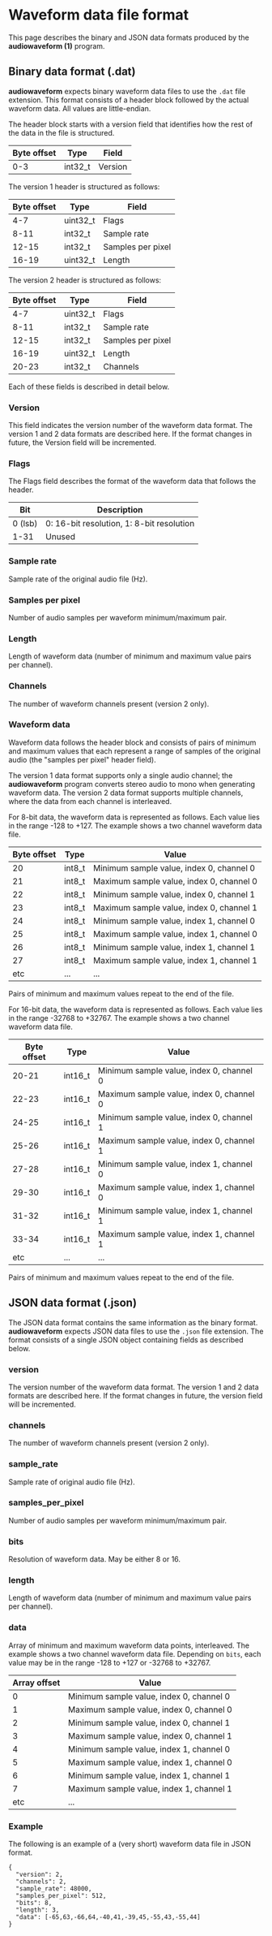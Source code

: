 # Waveform data file format

This page describes the binary and JSON data formats produced by the **audiowaveform (1)**
program.

## Binary data format (.dat)

**audiowaveform** expects binary waveform data files to use the `.dat`
file extension. This format consists of a header block followed by the
actual waveform data. All values are little-endian.

The header block starts with a version field that identifies how
the rest of the data in the file is structured.

| Byte offset | Type     | Field             |
| ----------- | -------- | ----------------- |
| 0-3         | int32_t  | Version           |

The version 1 header is structured as follows:

| Byte offset | Type     | Field             |
| ----------- | -------- | ----------------- |
| 4-7         | uint32_t | Flags             |
| 8-11        | int32_t  | Sample rate       |
| 12-15       | int32_t  | Samples per pixel |
| 16-19       | uint32_t | Length            |

The version 2 header is structured as follows:

| Byte offset | Type     | Field             |
| ----------- | -------- | ----------------- |
| 4-7         | uint32_t | Flags             |
| 8-11        | int32_t  | Sample rate       |
| 12-15       | int32_t  | Samples per pixel |
| 16-19       | uint32_t | Length            |
| 20-23       | int32_t  | Channels          |

Each of these fields is described in detail below.

### Version

This field indicates the version number of the waveform data format. The version
1 and 2 data formats are described here. If the format changes in future, the
Version field will be incremented.

### Flags

The Flags field describes the format of the waveform data that follows the
header.

| Bit     | Description                               |
| ------- | ----------------------------------------- |
| 0 (lsb) | 0: 16-bit resolution, 1: 8-bit resolution |
| 1-31    | Unused                                    |

### Sample rate

Sample rate of the original audio file (Hz).

### Samples per pixel

Number of audio samples per waveform minimum/maximum pair.

### Length

Length of waveform data (number of minimum and maximum value pairs per channel).

### Channels

The number of waveform channels present (version 2 only).

### Waveform data

Waveform data follows the header block and consists of pairs of minimum and
maximum values that each represent a range of samples of the original audio (the
"samples per pixel" header field).

The version 1 data format supports only a single audio channel; the
**audiowaveform** program converts stereo audio to mono when generating
waveform data. The version 2 data format supports multiple channels, where the
data from each channel is interleaved.

For 8-bit data, the waveform data is represented as follows. Each value lies in
the range -128 to +127. The example shows a two channel waveform data file.

| Byte offset | Type   | Value                                    |
| ----------- | ------ | ---------------------------------------- |
| 20          | int8_t | Minimum sample value, index 0, channel 0 |
| 21          | int8_t | Maximum sample value, index 0, channel 0 |
| 22          | int8_t | Minimum sample value, index 0, channel 1 |
| 23          | int8_t | Maximum sample value, index 0, channel 1 |
| 24          | int8_t | Minimum sample value, index 1, channel 0 |
| 25          | int8_t | Maximum sample value, index 1, channel 0 |
| 26          | int8_t | Minimum sample value, index 1, channel 1 |
| 27          | int8_t | Maximum sample value, index 1, channel 1 |
| etc         | ...    | ...                                      |

Pairs of minimum and maximum values repeat to the end of the file.

For 16-bit data, the waveform data is represented as follows. Each value lies in
the range -32768 to +32767. The example shows a two channel waveform data file.

| Byte offset | Type    | Value                                    |
| ----------- | ------- | ---------------------------------------- |
| 20-21       | int16_t | Minimum sample value, index 0, channel 0 |
| 22-23       | int16_t | Maximum sample value, index 0, channel 0 |
| 24-25       | int16_t | Minimum sample value, index 0, channel 1 |
| 25-26       | int16_t | Maximum sample value, index 0, channel 1 |
| 27-28       | int16_t | Minimum sample value, index 1, channel 0 |
| 29-30       | int16_t | Maximum sample value, index 1, channel 0 |
| 31-32       | int16_t | Minimum sample value, index 1, channel 1 |
| 33-34       | int16_t | Maximum sample value, index 1, channel 1 |
| etc         | ...     | ...                                      |

Pairs of minimum and maximum values repeat to the end of the file.

## JSON data format (.json)

The JSON data format contains the same information as the binary format.
**audiowaveform** expects JSON data files to use the `.json` file extension.
The format consists of a single JSON object containing fields as described
below.

### version

The version number of the waveform data format. The version 1 and 2 data formats
are described here. If the format changes in future, the version field will be
incremented.

### channels

The number of waveform channels present (version 2 only).

### sample_rate

Sample rate of original audio file (Hz).

### samples_per_pixel

Number of audio samples per waveform minimum/maximum pair.

### bits

Resolution of waveform data. May be either 8 or 16.

### length

Length of waveform data (number of minimum and maximum value pairs per channel).

### data

Array of minimum and maximum waveform data points, interleaved.
The example shows a two channel waveform data file.
Depending on `bits`, each value may be in the range -128 to +127
or -32768 to +32767.

| Array offset | Value                                    |
| ------------ | ---------------------------------------- |
| 0            | Minimum sample value, index 0, channel 0 |
| 1            | Maximum sample value, index 0, channel 0 |
| 2            | Minimum sample value, index 0, channel 1 |
| 3            | Maximum sample value, index 0, channel 1 |
| 4            | Minimum sample value, index 1, channel 0 |
| 5            | Maximum sample value, index 1, channel 0 |
| 6            | Minimum sample value, index 1, channel 1 |
| 7            | Maximum sample value, index 1, channel 1 |
| etc          | ...                                      |

### Example

The following is an example of a (very short) waveform data file in JSON format.

    {
      "version": 2,
      "channels": 2,
      "sample_rate": 48000,
      "samples_per_pixel": 512,
      "bits": 8,
      "length": 3,
      "data": [-65,63,-66,64,-40,41,-39,45,-55,43,-55,44]
    }
